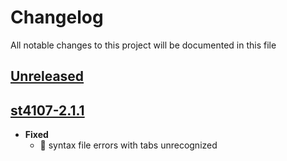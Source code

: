 # Changelog
All notable changes to this project will be documented in this file

[unreleased]: https://github.com/eugenesvk/ace-jump-sublime/compare/st4107-2.1.1...HEAD
## [Unreleased]
<!-- - __Added__ -->
  <!-- + :sparkles:  -->
  <!-- new features -->
<!-- - __Changed__ -->
  <!-- +   -->
  <!-- changes in existing functionality -->
<!-- - __Fixed__ -->
  <!-- + :beetle:  -->
  <!-- bug fixes -->
<!-- - __Deprecated__ -->
  <!-- + :poop:  -->
  <!-- soon-to-be removed features -->
<!-- - __Removed__ -->
  <!-- + :wastebasket:  -->
  <!-- now removed features -->
<!-- - __Security__ -->
  <!-- + :lock:  -->
  <!-- vulnerabilities -->

[st4107-2.1.1]: https://github.com/eugenesvk/ace-jump-sublime/releases/tag/st4107-2.1.1
## [st4107-2.1.1]

- __Fixed__
  + 🐞 syntax file errors with tabs unrecognized
